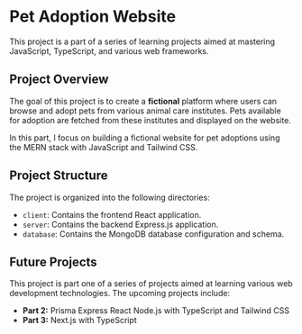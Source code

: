 # Pet Adoption Website

This project is a part of a series of learning projects aimed at mastering JavaScript, TypeScript, and various web frameworks. 

## Project Overview

The goal of this project is to create a **fictional** platform where users can browse and adopt pets from various animal care institutes. Pets available for adoption are fetched from these institutes and displayed on the website.

In this part, I focus on building a fictional website for pet adoptions using the MERN stack with JavaScript and Tailwind CSS.

## Project Structure

The project is organized into the following directories:

- `client`: Contains the frontend React application.
- `server`: Contains the backend Express.js application.
- `database`: Contains the MongoDB database configuration and schema.

## Future Projects

This project is part one of a series of projects aimed at learning various web development technologies. The upcoming projects include:

- **Part 2:** Prisma Express React Node.js with TypeScript and Tailwind CSS
- **Part 3:** Next.js with TypeScript
